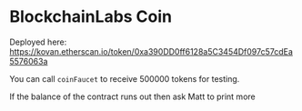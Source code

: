 # BlockchainLabs Coin

Deployed here:
https://kovan.etherscan.io/token/0xa390DD0ff6128a5C3454Df097c57cdEa5576063a

You can call `coinFaucet` to receive 500000 tokens for testing.

If the balance of the contract runs out then ask Matt to print more
